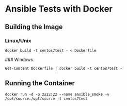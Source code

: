 # Ansible Tests with Docker

## Building the Image

### Linux/Unix

`docker build -t centos7test - < Dockerfile`

### Windows

`Get-Content Dockerfile | docker build -t centos7test -`

## Running the Container

`docker run -d -p 2222:22 --name ansible_smoke -v /opt/source:/opt/source -t centos7test`
